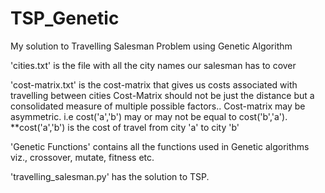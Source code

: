 # TSP_Genetic
My solution to Travelling Salesman Problem using Genetic Algorithm

'cities.txt' is the file with all the city names our salesman has to cover 

'cost-matrix.txt' is the cost-matrix that gives us costs associated with travelling between cities
Cost-Matrix should not be just the distance but a consolidated measure of multiple possible factors..
Cost-matrix may be asymmetric. i.e cost('a','b') may or may not be equal to cost('b','a').
        **cost('a','b') is the cost of travel from city 'a' to city 'b'

'Genetic Functions' contains all the functions used in Genetic algorithms viz., 
    crossover, mutate, fitness etc.

'travelling_salesman.py' has the solution to TSP.